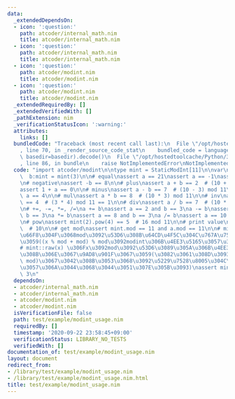 ```yaml
---
data:
  _extendedDependsOn:
  - icon: ':question:'
    path: atcoder/internal_math.nim
    title: atcoder/internal_math.nim
  - icon: ':question:'
    path: atcoder/internal_math.nim
    title: atcoder/internal_math.nim
  - icon: ':question:'
    path: atcoder/modint.nim
    title: atcoder/modint.nim
  - icon: ':question:'
    path: atcoder/modint.nim
    title: atcoder/modint.nim
  _extendedRequiredBy: []
  _extendedVerifiedWith: []
  _pathExtension: nim
  _verificationStatusIcon: ':warning:'
  attributes:
    links: []
  bundledCode: "Traceback (most recent call last):\n  File \"/opt/hostedtoolcache/Python/3.8.5/x64/lib/python3.8/site-packages/onlinejudge_verify/documentation/build.py\"\
    , line 70, in _render_source_code_stat\n    bundled_code = language.bundle(stat.path,\
    \ basedir=basedir).decode()\n  File \"/opt/hostedtoolcache/Python/3.8.5/x64/lib/python3.8/site-packages/onlinejudge_verify/languages/nim.py\"\
    , line 86, in bundle\n    raise NotImplementedError\nNotImplementedError\n"
  code: "import atcoder/modint\n\ntype mint = StaticModInt[11]\n\nvar\n  a = mint(10)\n\
    \  b:mint = mint(3)\n\n# equal\nassert a == 21\nassert a == -1\nassert -1 == a\n\
    \n# negative\nassert -b == 8\n\n# plus\nassert a + b == 2  # (10 + 3) mod 11\n\
    assert 1 + a == 0\n\n# minus\nassert a - b == 7  # (10 - 3) mod 11\nassert b -\
    \ a == 4\n\n# mul\nassert a * b == 8  # (10 * 3) mod 11\n\n# inv\nassert b.inv()\
    \ == 4  # (3 * 4) mod 11 == 1\n\n# div\nassert a / b == 7  # (10 * 4) mod 11\n\
    \n# +=, -=, *=, /=\na += b\nassert a == 2 and b == 3\na -= b\nassert a == 10 and\
    \ b == 3\na *= b\nassert a == 8 and b == 3\na /= b\nassert a == 10 and b == 3\n\
    \n# pow\nassert mint(2).pow(4) == 5  # 16 mod 11\n\n# print value\necho a.val()\
    \  # 10\n\n# get mod\nassert mint.mod == 11 and a.mod == 11\n\n# mint(x) \u3068\
    \u66F8\u304F\u3068mod\u3092\u53D6\u308B\u64CD\u4F5C\u304C\u767A\u751F\u3057\u307E\
    \u3059((x % mod + mod) % mod\u3092modint\u306B\u4EE3\u5165\u3057\u307E\u3059)\n\
    # mint::raw(x) \u306Fx\u3092mod\u3092\u53D6\u3089\u305A\u306B\u4EE3\u5165\u3059\
    \u308B\u306E\u3067\u9AD8\u901F\u3067\u3059(\u3082\u3061\u308D\u3093x\u304C[0,\
    \ mod)\u3067\u3042\u308B\u3053\u3068\u3092\u5229\u7528\u8005\u304C\u4FDD\u8A3C\
    \u3057\u306A\u3044\u3068\u3044\u3051\u307E\u305B\u3093)\nassert mint.raw(3) ==\
    \ 3\n"
  dependsOn:
  - atcoder/internal_math.nim
  - atcoder/internal_math.nim
  - atcoder/modint.nim
  - atcoder/modint.nim
  isVerificationFile: false
  path: test/example/modint_usage.nim
  requiredBy: []
  timestamp: '2020-09-22 23:58:45+09:00'
  verificationStatus: LIBRARY_NO_TESTS
  verifiedWith: []
documentation_of: test/example/modint_usage.nim
layout: document
redirect_from:
- /library/test/example/modint_usage.nim
- /library/test/example/modint_usage.nim.html
title: test/example/modint_usage.nim
---
```

